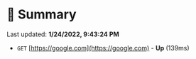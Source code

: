 # 📖 Summary
Last updated: **1/24/2022, 9:43:24 PM**

- `GET` [https://google.com](https://google.com) - **Up** (139ms)
